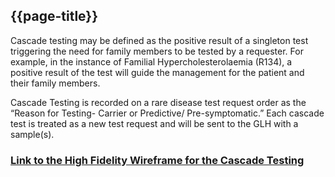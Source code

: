 ## {{page-title}}

Cascade testing may be defined as the positive result of a singleton test triggering the need for family members to be tested by a requester. For example, in the instance of Familial Hypercholesterolaemia (R134), a positive result of the test will guide the management for the patient and their family members. 

Cascade Testing is recorded on a rare disease test request order as the “Reason for Testing- Carrier or Predictive/ Pre-symptomatic.” Each cascade test is treated as a new test request and will be sent to the GLH with a sample(s). 

### [Link to the High Fidelity Wireframe for the Cascade Testing](https://ytlqh0.axshare.com/)